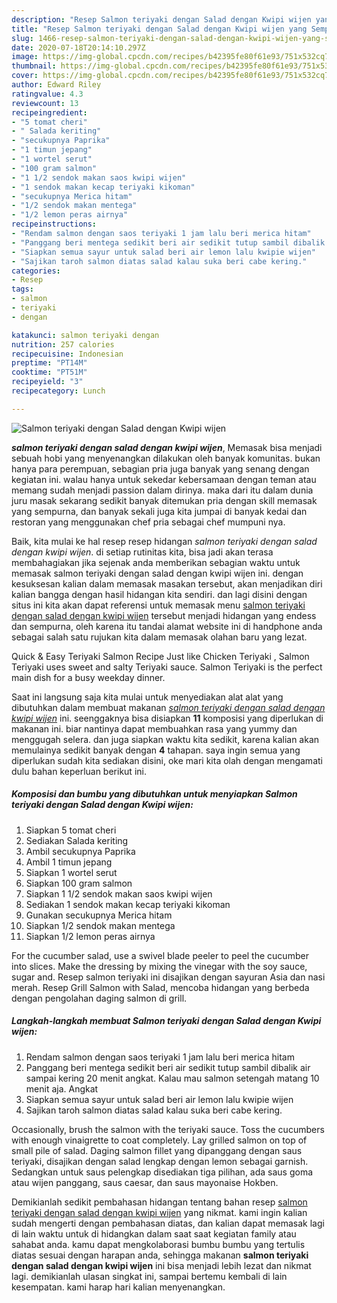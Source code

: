 ```yaml
---
description: "Resep Salmon teriyaki dengan Salad dengan Kwipi wijen yang Sempurna"
title: "Resep Salmon teriyaki dengan Salad dengan Kwipi wijen yang Sempurna"
slug: 1466-resep-salmon-teriyaki-dengan-salad-dengan-kwipi-wijen-yang-sempurna
date: 2020-07-18T20:14:10.297Z
image: https://img-global.cpcdn.com/recipes/b42395fe80f61e93/751x532cq70/salmon-teriyaki-dengan-salad-dengan-kwipi-wijen-foto-resep-utama.jpg
thumbnail: https://img-global.cpcdn.com/recipes/b42395fe80f61e93/751x532cq70/salmon-teriyaki-dengan-salad-dengan-kwipi-wijen-foto-resep-utama.jpg
cover: https://img-global.cpcdn.com/recipes/b42395fe80f61e93/751x532cq70/salmon-teriyaki-dengan-salad-dengan-kwipi-wijen-foto-resep-utama.jpg
author: Edward Riley
ratingvalue: 4.3
reviewcount: 13
recipeingredient:
- "5 tomat cheri"
- " Salada keriting"
- "secukupnya Paprika"
- "1 timun jepang"
- "1 wortel serut"
- "100 gram salmon"
- "1 1/2 sendok makan saos kwipi wijen"
- "1 sendok makan kecap teriyaki kikoman"
- "secukupnya Merica hitam"
- "1/2 sendok makan mentega"
- "1/2 lemon peras airnya"
recipeinstructions:
- "Rendam salmon dengan saos teriyaki 1 jam lalu beri merica hitam"
- "Panggang beri mentega sedikit beri air sedikit tutup sambil dibalik air sampai kering 20 menit angkat. Kalau mau salmon setengah matang 10 menit aja. Angkat"
- "Siapkan semua sayur untuk salad beri air lemon lalu kwipie wijen"
- "Sajikan taroh salmon diatas salad kalau suka beri cabe kering."
categories:
- Resep
tags:
- salmon
- teriyaki
- dengan

katakunci: salmon teriyaki dengan 
nutrition: 257 calories
recipecuisine: Indonesian
preptime: "PT14M"
cooktime: "PT51M"
recipeyield: "3"
recipecategory: Lunch

---
```



![Salmon teriyaki dengan Salad dengan Kwipi wijen](https://img-global.cpcdn.com/recipes/b42395fe80f61e93/751x532cq70/salmon-teriyaki-dengan-salad-dengan-kwipi-wijen-foto-resep-utama.jpg)

<b><i>salmon teriyaki dengan salad dengan kwipi wijen</i></b>, Memasak bisa menjadi sebuah hobi yang menyenangkan dilakukan oleh banyak komunitas. bukan hanya para perempuan, sebagian pria juga banyak yang senang dengan kegiatan ini. walau hanya untuk sekedar kebersamaan dengan teman atau memang sudah menjadi passion dalam dirinya. maka dari itu dalam dunia juru masak sekarang sedikit banyak ditemukan pria dengan skill memasak yang sempurna, dan banyak sekali juga kita jumpai di banyak kedai dan restoran yang menggunakan chef pria sebagai chef mumpuni nya.

Baik, kita mulai ke hal resep resep hidangan <i>salmon teriyaki dengan salad dengan kwipi wijen</i>. di setiap rutinitas kita, bisa jadi akan terasa membahagiakan jika sejenak anda memberikan sebagian waktu untuk memasak salmon teriyaki dengan salad dengan kwipi wijen ini. dengan kesuksesan kalian dalam memasak masakan tersebut, akan menjadikan diri kalian bangga dengan hasil hidangan kita sendiri. dan lagi disini dengan situs ini kita akan dapat referensi untuk memasak menu <u>salmon teriyaki dengan salad dengan kwipi wijen</u> tersebut menjadi hidangan yang endess dan sempurna, oleh karena itu tandai alamat website ini di handphone anda sebagai salah satu rujukan kita dalam memasak olahan baru yang lezat.

Quick &amp; Easy Teriyaki Salmon Recipe Just like Chicken Teriyaki , Salmon Teriyaki uses sweet and salty Teriyaki sauce. Salmon Teriyaki is the perfect main dish for a busy weekday dinner.


Saat ini langsung saja kita mulai untuk menyediakan alat alat yang dibutuhkan dalam membuat makanan <u><i>salmon teriyaki dengan salad dengan kwipi wijen</i></u> ini. seenggaknya bisa disiapkan <b>11</b> komposisi yang diperlukan di makanan ini. biar nantinya dapat membuahkan rasa yang yummy dan menggugah selera. dan juga siapkan waktu kita sedikit, karena kalian akan memulainya sedikit banyak dengan <b>4</b> tahapan. saya ingin semua yang diperlukan sudah kita sediakan disini, oke mari kita olah dengan mengamati dulu bahan keperluan berikut ini.

<!--inarticleads1-->

##### Komposisi dan bumbu yang dibutuhkan untuk menyiapkan Salmon teriyaki dengan Salad dengan Kwipi wijen:

1. Siapkan 5 tomat cheri
1. Sediakan  Salada keriting
1. Ambil secukupnya Paprika
1. Ambil 1 timun jepang
1. Siapkan 1 wortel serut
1. Siapkan 100 gram salmon
1. Siapkan 1 1/2 sendok makan saos kwipi wijen
1. Sediakan 1 sendok makan kecap teriyaki kikoman
1. Gunakan secukupnya Merica hitam
1. Siapkan 1/2 sendok makan mentega
1. Siapkan 1/2 lemon peras airnya


For the cucumber salad, use a swivel blade peeler to peel the cucumber into slices. Make the dressing by mixing the vinegar with the soy sauce, sugar and. Resep salmon teriyaki ini disajikan dengan sayuran Asia dan nasi merah. Resep Grill Salmon with Salad, mencoba hidangan yang berbeda dengan pengolahan daging salmon di grill. 

<!--inarticleads2-->

##### Langkah-langkah membuat Salmon teriyaki dengan Salad dengan Kwipi wijen:

1. Rendam salmon dengan saos teriyaki 1 jam lalu beri merica hitam
1. Panggang beri mentega sedikit beri air sedikit tutup sambil dibalik air sampai kering 20 menit angkat. Kalau mau salmon setengah matang 10 menit aja. Angkat
1. Siapkan semua sayur untuk salad beri air lemon lalu kwipie wijen
1. Sajikan taroh salmon diatas salad kalau suka beri cabe kering.


Occasionally, brush the salmon with the teriyaki sauce. Toss the cucumbers with enough vinaigrette to coat completely. Lay grilled salmon on top of small pile of salad. Daging salmon fillet yang dipanggang dengan saus teriyaki, disajikan dengan salad lengkap dengan lemon sebagai garnish. Sedangkan untuk saus pelengkap disediakan tiga pilihan, ada saus goma atau wijen panggang, saus caesar, dan saus mayonaise Hokben. 

Demikianlah sedikit pembahasan hidangan tentang bahan resep <u>salmon teriyaki dengan salad dengan kwipi wijen</u> yang nikmat. kami ingin kalian sudah mengerti dengan pembahasan diatas, dan kalian dapat memasak lagi di lain waktu untuk di hidangkan dalam saat saat kegiatan family atau sahabat anda. kamu dapat mengkolaborasi bumbu bumbu yang tertulis diatas sesuai dengan harapan anda, sehingga makanan <b>salmon teriyaki dengan salad dengan kwipi wijen</b> ini bisa menjadi lebih lezat dan nikmat lagi. demikianlah ulasan singkat ini, sampai bertemu kembali di lain kesempatan. kami harap hari kalian menyenangkan.
